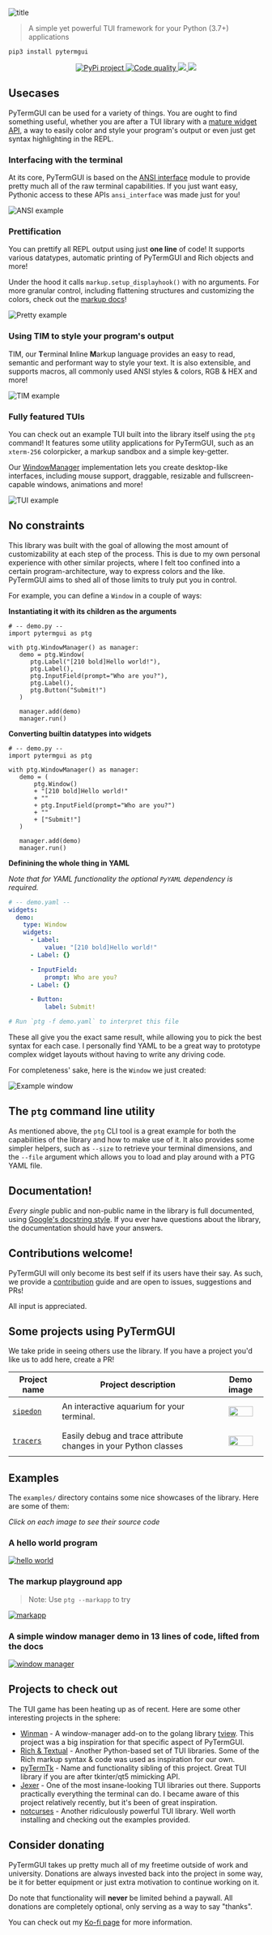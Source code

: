 ![title](https://github.com/bczsalba/pytermgui/raw/master/assets/title.png)

> A simple yet powerful TUI framework for your Python (3.7+) applications

```
pip3 install pytermgui
```

<p align=center>
   <a href="https://pypi.org/project/pytermgui">
      <img alt="PyPi project" src="https://img.shields.io/pypi/v/pytermgui?color=brightgreen">
   </a>
    <a href="https://github.com/bczsalba/pytermgui/blob/master/utils/create_badge.py">
      <img alt="Code quality" src="https://raw.githubusercontent.com/bczsalba/pytermgui/master/assets/badges/quality.svg">
   </a>
   <a href="https://reddit.com/r/pytermgui">
      <img src="https://img.shields.io/reddit/subreddit-subscribers/pytermgui?style=flat&color=bright-green">
   </a>
   <a href="http://ptg.bczsalba.com/pytermgui.html">
      <img src="https://img.shields.io/badge/documentation-up%20to%20date-brightgreen">
   </a>
 </p>


<!-- TODO: The images here use my personal terminal theme, while the ones below use GitHub's. We should unite them. -->

## Usecases

PyTermGUI can be used for a variety of things. You are ought to find something useful, whether you are after a TUI library with a [mature widget API](), a way to easily color and style your program's output or even just get syntax highlighting in the REPL.


### Interfacing with the terminal

At its core, PyTermGUI is based on the [ANSI interface](https://ptg.bczsalba.com/pytermgui/ansi_interface.html) module to provide pretty much all of the raw terminal capabilities. If you just want easy, Pythonic access to these APIs `ansi_interface` was made just for you!

![ANSI example](https://github.com/bczsalba/pytermgui/raw/master/assets/readme/ansi.png)


### Prettification

You can prettify all REPL output using just **one line** of code! It supports various datatypes, automatic printing of PyTermGUI and Rich objects and more!

Under the hood it calls `markup.setup_displayhook()` with no arguments. For more granular control, including flattening structures and customizing the colors, check out the [markup docs](https://ptg.bczsalba.com/pytermgui/parser.html)!

![Pretty example](https://github.com/bczsalba/pytermgui/raw/master/assets/readme/pretty.png)


### Using TIM to style your program's output

TIM, our **T**erminal **I**nline **M**arkup language provides an easy to read, semantic and performant way to style your text. It is also extensible, and supports macros, all commonly used ANSI styles & colors, RGB & HEX and more!

![TIM example](https://github.com/bczsalba/pytermgui/raw/master/assets/readme/tim.png)


### Fully featured TUIs

You can check out an example TUI built into the library itself using the `ptg` command! It features some utility applications for PyTermGUI, such as an `xterm-256` colorpicker, a markup sandbox and a simple key-getter.

Our [WindowManager](https://ptg.bczsalba.com/pytermgui/window_manager.html) implementation lets you create desktop-like interfaces, including mouse support, draggable, resizable and fullscreen-capable windows, animations and more!

![TUI example](https://github.com/bczsalba/pytermgui/raw/master/assets/readme/tui.png)



## No constraints

This library was built with the goal of allowing the most amount of customizability at each step of the process. This is due to my own personal experience with other similar projects, where I felt too confined into a certain program-architecture, way to express colors and the like. PyTermGUI aims to shed all of those limits to truly put you in control.

For example, you can define a `Window` in a couple of ways:

**Instantiating it with its children as the arguments**

```python3
# -- demo.py --
import pytermgui as ptg

with ptg.WindowManager() as manager:
   demo = ptg.Window(
      ptg.Label("[210 bold]Hello world!"),
      ptg.Label(),
      ptg.InputField(prompt="Who are you?"),
      ptg.Label(),
      ptg.Button("Submit!")
   )
   
   manager.add(demo)
   manager.run()
```

**Converting builtin datatypes into widgets**

```python3
# -- demo.py --
import pytermgui as ptg

with ptg.WindowManager() as manager:
   demo = (
       ptg.Window()
       + "[210 bold]Hello world!"
       + ""
       + ptg.InputField(prompt="Who are you?")
       + ""
       + ["Submit!"]
   )
   
   manager.add(demo)
   manager.run()
```

**Definining the whole thing in YAML**

*Note that for YAML functionality the optional `PyYAML` dependency is required.*

```yaml
# -- demo.yaml --
widgets:
  demo:
    type: Window
    widgets:
      - Label:
          value: "[210 bold]Hello world!"
      - Label: {}

      - InputField:
          prompt: Who are you?
      - Label: {}

      - Button:
          label: Submit!

# Run `ptg -f demo.yaml` to interpret this file
```

These all give you the exact same result, while allowing you to pick the best syntax for each case. I personally find YAML to be a great way to prototype complex widget layouts without having to write any driving code.

For completeness' sake, here is the `Window` we just created:

![Example window](https://raw.githubusercontent.com/bczsalba/pytermgui/master/assets/demos/versatility.png)


## The `ptg` command line utility

As mentioned above, the `ptg` CLI tool is a great example for both the capabilities of the library and how to make use of it. It also provides some simpler helpers, such as `--size` to retrieve your terminal dimensions, and the `--file` argument which allows you to load and play around with a PTG YAML file.


## Documentation!

*Every single* public and non-public name in the library is full documented, using [Google's docstring style](https://google.github.io/styleguide/pyguide.html#38-comments-and-docstrings). If you ever have questions about the library, the documentation should have your answers.

## Contributions welcome!

PyTermGUI will only become its best self if its users have their say. As such, we provide a [contribution](https://github.com/bczsalba/pytermgui/blob/master/CONTRIBUTING.md) guide and are open to issues, suggestions and PRs!

All input is appreciated.

## Some projects using PyTermGUI

We take pride in seeing others use the library. If you have a project you'd like us to add here, create a PR!

<!-- Add your project below. Try to keep an alphabetical order. -->

| Project name                                     | Project description                                             | Demo image                                                                                                                      |
| ------------------------------------------------ | --------------------------------------------------------------- | ------------------------------------------------------------------------------------------------------------------------------- |
| [`sipedon`](https://github.com/bczsalba/sipedon) | An interactive aquarium for your terminal.                      | <p align="center"><img src="https://github.com/bczsalba/pytermgui/blob/master/assets/demos/sipedon.png?raw=true" width=80%></p> |
| [`tracers`](https://github.com/bczsalba/tracers) | Easily debug and trace attribute changes in your Python classes | <p align="center"><img src="https://github.com/bczsalba/pytermgui/blob/master/assets/demos/tracers.png?raw=true" width=80%></p> |


## Examples

The `examples/` directory contains some nice showcases of the library. Here are some of them:

*Click on each image to see their source code*

### A hello world program

[![hello world](https://raw.githubusercontent.com/bczsalba/pytermgui/master/assets/demos/hello_world.png)](examples/hello_world.yaml)

### The markup playground app

> Note: Use `ptg --markapp` to try

[![markapp](https://raw.githubusercontent.com/bczsalba/pytermgui/master/assets/demos/markapp.png)](pytermgui/cmd.py)

### A simple window manager demo in 13 lines of code, lifted from the docs

[![window manager](https://raw.githubusercontent.com/bczsalba/pytermgui/master/assets/docs/wm_demo.gif)](https://bczsalba.github.io/pytermgui/pytermgui/window_manager.html)


## Projects to check out

The TUI game has been heating up as of recent. Here are some other interesting projects in the sphere:
- [Winman](https://github.com/epiclabs-io/winman) - A window-manager add-on to the golang library [tview](https://github.com/rivo/tview). This project was a big inspiration for that specific aspect of PyTermGUI.
- [Rich & Textual](https://github.com/textualize) - Another Python-based set of TUI libraries. Some of the Rich markup syntax & code was used as inspiration for our own.
- [pyTermTk](https://github.com/ceccopierangiolieugenio/pyTermTk) - Name and functionality sibling of this project. Great TUI library if you are after tkinter/qt5 mimicking API.
- [Jexer](https://jexer.sourceforge.io/) - One of the most insane-looking TUI libraries out there. Supports practically everything the terminal can do. I became aware of this project relatively recently, but it's been of great inspiration.
- [notcurses](https://github.com/dankamongmen/notcurses) - Another ridiculously powerful TUI library. Well worth installing and checking out the examples provided.


## Consider donating

PyTermGUI takes up pretty much all of my freetime outside of work and university. Donations are always invested back into the project in some way, be it for better equipment or just extra motivation to continue working on it.

Do note that functionality will **never** be limited behind a paywall. All donations are completely optional, only serving as a way to say "thanks".

You can check out my [Ko-fi page](https://ko-fi.com/bczsalba) for more information.
